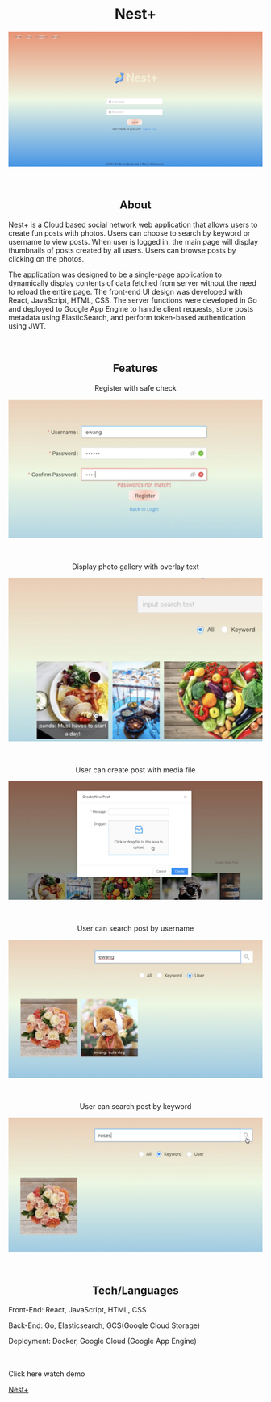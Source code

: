 <h1 align="center">Nest+</h1>

<div align="center">
  <img align="center" src="https://github.com/xdietcode/nest/blob/img/nest-web/public/nest_login.png">
</div>
<br>
<br>
<h2 align="center">About</h2>
Nest+ is a Cloud based social network web application that allows users to create fun posts with photos. Users can choose to search by keyword or username to view posts. When user is logged in, the main page will display thumbnails of posts created by all users. Users can browse posts by clicking on the photos.


The application was designed to be a single-page application to dynamically display contents of data fetched from server without the need to reload the entire page. The front-end UI design was developed with React, JavaScript, HTML, CSS. The server functions were developed in Go and deployed to Google App Engine to handle client requests, store posts metadata using ElasticSearch, and perform token-based authentication using JWT.
<br>
<br>
<br>
<h2 align="center">Features</h2>

<p align="center">Register with safe check</p>
<div align="center">
  <img align="center" src="https://github.com/xdietcode/nest/blob/img/nest-web/public/nest_register.png">
</div>
<br>
<br>

<p align="center">Display photo gallery with overlay text</p>
<div align="center">
  <img align="center" src="https://github.com/xdietcode/nest/blob/img/nest-web/public/nest_overlay.png">
</div>
<br>
<br>

<p align="center">User can create post with media file</p>
<div align="center">
  <img align="center" src="https://github.com/xdietcode/nest/blob/img/nest-web/public/nest_post.png">
</div>
<br>
<br>
<p align="center">User can search post by username</p>
<div align="center">
  <img align="center" src="https://github.com/xdietcode/nest/blob/img/nest-web/public/nest_user.png">
</div>
<br>
<br>
<p align="center">User can search post by keyword</p>
<div align="center">
  <img align="center" src="https://github.com/xdietcode/nest/blob/img/nest-web/public/nest_keyword_.png">
</div>
<br>
<br>

<h2 align="center">Tech/Languages</h2>

Front-End: React, JavaScript, HTML, CSS

Back-End:  Go, Elasticsearch, GCS(Google Cloud Storage)

Deployment: Docker, Google Cloud (Google App Engine)
<br>
<br>
<br>

Click here watch demo

[Nest+](https://drive.google.com/file/d/1ExyaVeGTlA6ro7nXSnKco8GGXy8dAmAI/view?usp=sharing)

